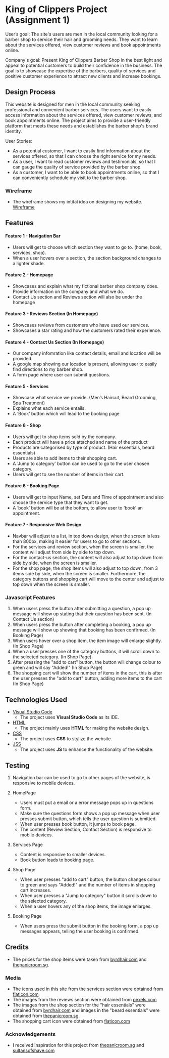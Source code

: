 
# King of Clippers Project (Assignment 1) #

User’s goal:
The site's users are men in the local community looking for a barber shop to service their hair and grooming needs. They want to learn about the services offered, view customer reviews and book appointments online.

Company's goal:
Present King of Clippers Barber Shop in the best light and appeal to potential customers to build their confidence in the business. The goal is to showcase the expertise of the barbers, quality of services and positive customer experience to attract new clients and increase bookings.

## Design Process ##

This website is designed for men in the local community seeking professional and convenient barber services. The users want to easily access information about the services offered, view customer reviews, and book appointments online. The project aims to provide a user-friendly platform that meets these needs and establishes the barber shop's brand identity.

User Stories:
  - As a potential customer, I want to easily find information about the services offered, so that I can choose the right service for my needs.
  - As a user, I want to read customer reviews and testimonials, so that I can gauge the quality of service provided by the barber shop.
  - As a customer, I want to be able to book appointments online, so that I can conveniently schedule my visit to the barber shop.

### Wireframe ###

- The wireframe shows my intital idea on designing my website. [Wireframe](https://xd.adobe.com/view/e55db402-4120-49ed-92cc-9070965cabf7-b00e/?fullscreen)



## Features ##

#### Feature 1 - Navigation Bar
- Users will get to choose which section they want to go to. (home, book, services, shop).
- When a user hovers over a section, the section background changes to a lighter shade.
#### Feature 2 - Homepage
- Showcases and explain what my fictional barber shop company does. Provide information on the company and what we do.
- Contact Us section and Reviews section will also be under the homepage 
#### Feature 3 - Reviews Section (In Homepage)
- Showcases reviews from customers who have used our services. 
- Showcases a star rating and how the customers rated their experience.
#### Feature 4 - Contact Us Section (In Homepage)
- Our company infomration like contact details, email and location will be provided.
- A google map showing our location is present, allowing user to easily find directions to my barber shop.
- A form page where user can submit questions.
#### Feature 5 - Services
- Showcase what service we provide. (Men’s Haircut, Beard Grooming, Spa Treatment)
- Explains what each service entails.
- A ‘Book’ button which will lead to the booking page
#### Feature 6 - Shop
- Users will get to shop items sold by the company.
- Each product will have a price attached and name of the product
- Products are categorised by type of product. (Hair essentials, beard essentials)
- Users are able to add items to their shopping cart.
- A 'Jump to category' button can be used to go to the user chosen category.
- Users will get to see the number of items in their cart.
#### Feature 6 - Booking Page
- Users will get to input Name, set Date and Time of appointment and also choose the service type that they want to get.
- A ‘book’ button will be at the bottom, to allow user to ‘book’ an appointment.
#### Feature 7 - Responsive Web Design
- Navbar will adjust to a list, in top down design, when the screen is less than 800px, making it easier for users to go to other sections.
- For the services and review section, when the screen is smaller, the content will adjust from side by side to top down.
- For the contact-us section, the content will also adjust to top down from side by side, when the screen is smaller.
- For the shop page, the shop items will also adjust to top down, from 3 items side by side, when the screen is smaller. Furthermore, the category buttons and shopping cart will move to the center and adjust to top down when the screen is smaller.

### Javascript Features
1. When users press the button after submitting a question, a pop up message will show up stating that their question has been sent. (In Contact Us section)
2. When users press the button after completing a booking, a pop up message will show up showing that booking has been confirmed. (In Booking Page)
3. When users hover over a shop item, the item image will enlarge slightly. (In Shop Page)
4. When a user presses one of the category buttons, it will scroll down to the selected category. (In Shop Page)
5. After pressing the "add to cart" button, the button will change colour to green and will say "Added!" (In Shop Page)
6. The shopping cart will show the number of items in the cart, this is after the user presses the "add to cart" button, adding more items to the cart (In Shop Page)






## Technologies Used ##

- [Visual Studio Code](https://code.visualstudio.com/)
    - The project uses **Visual Studio Code** as its IDE.
- [HTML](https://html.spec.whatwg.org/)
    - The project mainly uses **HTML** for making the website design.
- [CSS](https://www.w3.org/TR/CSS/#css)
    - The project uses **CSS** to stylize the website.
- [JSS](https://262.ecma-international.org/5.1/)
    - The project uses **JS** to enhance the functionality of the website.

## Testing ##

1. Navigation bar can be used to go to other pages of the website, is responsive to mobile devices.

2. HomePage
    - Users must put a email or a error message pops up in questions form.
    - Make sure the questions form shows a pop up message when user presses submit button, which tells the user question is submitted.
    - When user presses book button, it jumps to book page.
    - The content (Review Section, Contact Section) is responsive to mobile devices.

3. Services Page
    - Content is responsive to smaller devices.
    - Book button leads to booking page.

4. Shop Page
    - When user presses "add to cart" button, the button changes colour to green and says "Added!" and the number of items in shopping cart increases.
    - When user presses a "Jump to category" button it scrolls down to the selected category.
    - When a user hovers any of the shop items, the image enlarges.

5. Booking Page
    - When users press the submit button in the booking form, a pop up messages appears, telling the user booking is confirmed.


## Credits ##
- The prices for the shop items were taken from [byrdhair.com](https://byrdhair.com/) and [thepanicroom.sg](https://thepanicroom.com.sg/).


### Media
- The icons used in this site from the services section were obtained from [flaticon.com](https://www.flaticon.com/search?type=icon&word=barber)
- The images from the reviews section were obtained from [pexels.com](https://www.pexels.com/search/barber/)
- The images from the shop section for the "hair essentials" were obtained from [byrdhair.com](https://byrdhair.com/) and images in the "beard essentials" were obtained from [thepanicroom.sg](https://thepanicroom.com.sg/).
- The shopping cart icon were obtained from [flaticon.com](https://www.flaticon.com/search?type=icon&search-group=all&word=shopping+cart&license=&color=&shape=&current_section=&author_id=&pack_id=&family_id=&style_id=&type=icon)

### Acknowledgements

- I received inspiration for this project from [thepanicroom.sg](https://thepanicroom.com.sg/) and [sultansofshave.com](https://sultansofshave.com/)




